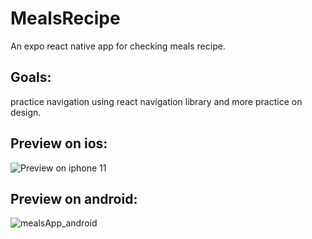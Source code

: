 # MealsRecipe
An expo react native app for checking meals recipe.
## Goals:
practice navigation using react navigation library and more practice on design.

## Preview on ios:
![Preview on iphone 11](https://user-images.githubusercontent.com/22710660/131257227-48f5d212-6dbe-4abf-9bd7-e4c2ef5ff162.gif)

## Preview on android:
![mealsApp_android](https://user-images.githubusercontent.com/22710660/131257239-e50a708b-eb6c-41c1-bd9f-98090826cbf0.gif)

